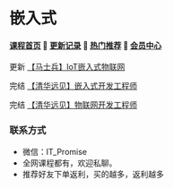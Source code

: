 # 嵌入式

#### [**课程首页**](../../README.md) 💖 [**更新记录**](./gxjl.md) 💖 [**热门推荐**](./rmtj.md) 💖 [**会员中心**](./vip.md)

更新 [【马士兵】IoT嵌入式物联网](https://www.mashibing.com/subject/13)

完结 [【清华远见】嵌入式开发工程师](http://www.makeru.com.cn/roadmap/emb)

完结 [【清华远见】物联网开发工程师](http://www.makeru.com.cn/roadmap/iot)



### 联系方式

-  微信：IT_Promise
-  全网课程都有，欢迎私聊。
-  推荐好友下单返利，买的越多，返利越多